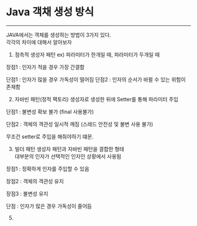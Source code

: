 # Java 객채 생성 방식

---

JAVA에서는 객체를 생성하는 방법이 3가지 있다.  
각각의 차이에 대해서 알아보자


1. 점측적 생성자 패턴
ex) 파라미터가 한개일 때, 파라미터가 두개일 때

장점1 : 인자가 적을 경우 가장 간결함

단점1 : 인자가 많을 경우 가독성이 떨어짐
단점2 : 인자의 순서가 바뀔 수 있는 위험이 존재함


2. 자바빈 패턴(정적 팩토리)
생성자로 생성한 뒤에 Setter를 통해 파라미터 주입  

단점1 : 불변성 확보 불가 (final 사용불가)

단점2 : 객체의 객관성 일시적 깨짐 (스레드 안전성 및 불변 사용 불가)


무조건 setter로 주입을 해줘야하기 떄문.



3. 빌더 패턴
생성자 패턴과 자바빈 패턴을 결합한 형태   
대부분의 인자가 선택적인 인자인 상황에서 사용됨

장점1 : 정확하게 인자를 주입할 수 있음

장점2 : 객체의 객관성 유지

장점3 : 불변성 유지

단점 : 인자가 많은 경우 가독성이 줄어듬

5. 